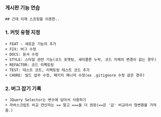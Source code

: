 ### 게시판 기능 연습
    ## 근데 이제 스프링을 이용한..


### 1. 커밋 유형 지정
    + FEAT : 새로운 기능의 추가
    + FIX: 버그 수정
    + DOCS: 문서 수정
    + STYLE: 스타일 관련 기능(코드 포맷팅, 세미콜론 누락, 코드 자체의 변경이 없는 경우)
    + REFACTOR: 코드 리펙토링
    + TEST: 테스트 코트, 리펙토링 테스트 코드 추가
    + CHORE: 빌드 업무 수정, 패키지 매니저 수정(ex .gitignore 수정 같은 경우)

### 2. 버그 잡기 기록
    + JQuery Selector는 변수에 담아서 사용하기
    + 자바스크립트 비교 연산자는 == 말고 ===을 더 권장(==은 '값' 비교라서 형변환을 가져옴.)
